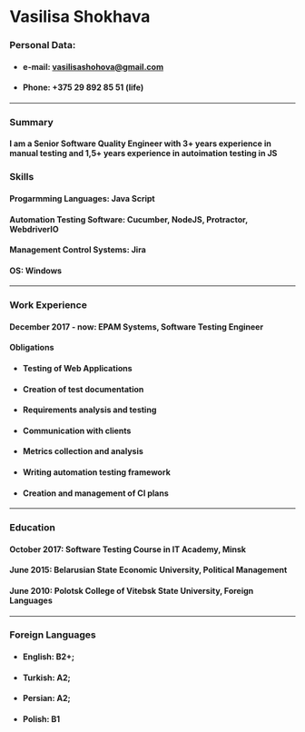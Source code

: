 # **Vasilisa Shokhava**

### **Personal Data:**
* #### **e-mail:** vasilisashohova@gmail.com
* #### **Phone:** +375 29 892 85 51 (life)
***********
### **Summary**
#### I am a Senior Software Quality Engineer with 3+ years experience in manual testing and 1,5+ years experience in autoimation testing in JS

### **Skills**
#### Progarmming Languages: Java Script
#### Automation Testing Software: Cucumber, NodeJS, Protractor, WebdriverIO
#### Management Control Systems: Jira
#### OS: Windows
***********
### **Work Experience**
#### **December 2017 - now**: EPAM Systems,  Software Testing Engineer
#### **Obligations**
* #### Testing of Web Applications
* #### Creation of test documentation
* #### Requirements analysis and testing
* ####	Communication with clients
* #### Metrics collection and analysis
* #### Writing automation testing framework
* #### Creation and management of CI plans
***********
### **Education**
#### **October 2017:** Software Testing Course in IT Academy, Minsk
#### **June 2015:** Belarusian State Economic University, Political Management
#### **June 2010:** Polotsk College of Vitebsk State University, Foreign Languages
***********
### **Foreign Languages**
* #### English: B2+;
* #### Turkish: A2;
* #### Persian: A2;
* #### Polish: B1




